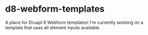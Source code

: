 # d8-webform-templates

A place for Druapl 8 Webform templates! I'm currently working on a template that uses all element inputs available. 
